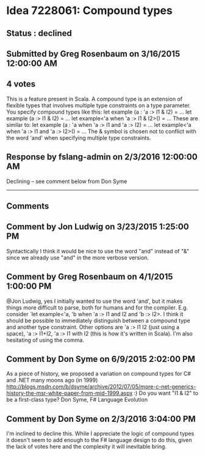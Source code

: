 # Idea 7228061: Compound types #

## Status : declined

## Submitted by Greg Rosenbaum on 3/16/2015 12:00:00 AM

## 4 votes

This is a feature present in Scala.
A compound type is an extension of flexible types that involves multiple type constraints on a type parameter. You specify compound types like this:
let example (a : 'a :> I1 & I2) = ...
let example (a :> I1 & I2) = ...
let example<'a when 'a :> I1 & I2>() = ...
These are similar to:
let example (a : 'a when 'a :> I1 and 'a :> I2) = ...
let example<'a when 'a :> I1 and 'a :> I2>() = ...
The & symbol is chosen not to conflict with the word 'and' when specifying multiple type constraints.



## Response by fslang-admin on 2/3/2016 12:00:00 AM

Declining – see comment below from Don Syme

------------------------
## Comments


## Comment by Jon Ludwig on 3/23/2015 1:25:00 PM
Syntactically I think it would be nice to use the word "and" instead of "&" since we already use "and" in the more verbose version.


## Comment by Greg Rosenbaum on 4/1/2015 1:00:00 PM
@Jon Ludwig, yes I initially wanted to use the word 'and', but it makes things more difficult to parse, both for humans and for the compiler. E.g. consider `let example<'a, 'b when 'a :> I1 and I2 and 'b :> I2>. I think it should be possible to immediately distinguish between a compound type and another type constraint. Other options are 'a :> I1 I2 (just using a space), 'a :> I1+I2, 'a :> I1 with I2 (this is how it's written in Scala). I'm also hesitating of using the comma.


## Comment by Don Syme on 6/9/2015 2:02:00 PM
As a piece of history, we proposed a variation on compound types for C# and .NET many moons ago (in 1999) http://blogs.msdn.com/b/dsyme/archive/2012/07/05/more-c-net-generics-history-the-msr-white-paper-from-mid-1999.aspx :)
Do you want "I1 & I2" to be a first-class type?
Don Syme, F# Language Evolution


## Comment by Don Syme on 2/3/2016 3:04:00 PM
I'm inclined to decline this. While I appreciate the logic of compound types it doesn't seem to add enough to the F# language design to do this, given the lack of votes here and the complexity it will inevitable bring.


